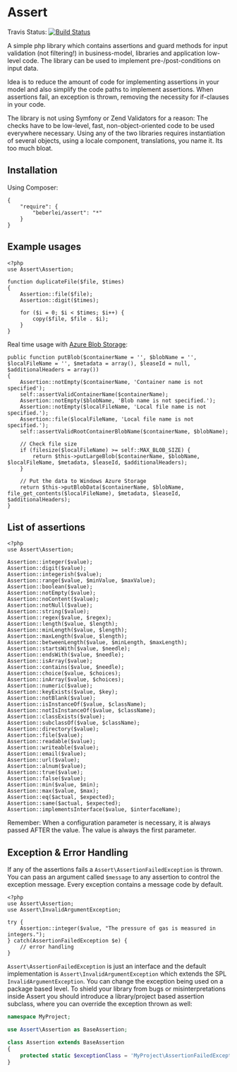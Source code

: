 # Assert

Travis Status: [![Build Status](https://secure.travis-ci.org/beberlei/assert.png?branch=master)](http://travis-ci.org/beberlei/assert)

A simple php library which contains assertions and guard methods for input validation (not filtering!) in business-model, libraries and application low-level code.
The library can be used to implement pre-/post-conditions on input data.

Idea is to reduce the amount of code for implementing assertions in your model and also simplify the code paths to implement assertions. When assertions fail, an exception is thrown, removing the necessity for if-clauses in your code.

The library is not using Symfony or Zend Validators for a reason: The checks have to be low-level, fast, non-object-oriented code to be used everywhere necessary. Using any of the two libraries requires instantiation of several objects, using a locale component, translations, you name it. Its too much bloat.

## Installation

Using Composer:

    {
        "require": {
            "beberlei/assert": "*"
        }
    }

## Example usages

    <?php
    use Assert\Assertion;

    function duplicateFile($file, $times)
    {
        Assertion::file($file);
        Assertion::digit($times);

        for ($i = 0; $i < $times; $i++) {
            copy($file, $file . $i);
        }
    }

Real time usage with [Azure Blob Storage](https://github.com/beberlei/azure-blob-storage/blob/master/lib/Beberlei/AzureBlobStorage/BlobClient.php#L571):

    public function putBlob($containerName = '', $blobName = '', $localFileName = '', $metadata = array(), $leaseId = null, $additionalHeaders = array())
    {
        Assertion::notEmpty($containerName, 'Container name is not specified');
        self::assertValidContainerName($containerName);
        Assertion::notEmpty($blobName, 'Blob name is not specified.');
        Assertion::notEmpty($localFileName, 'Local file name is not specified.');
        Assertion::file($localFileName, 'Local file name is not specified.');
        self::assertValidRootContainerBlobName($containerName, $blobName);

        // Check file size
        if (filesize($localFileName) >= self::MAX_BLOB_SIZE) {
            return $this->putLargeBlob($containerName, $blobName, $localFileName, $metadata, $leaseId, $additionalHeaders);
        }

        // Put the data to Windows Azure Storage
        return $this->putBlobData($containerName, $blobName, file_get_contents($localFileName), $metadata, $leaseId, $additionalHeaders);
    }

## List of assertions

    <?php
    use Assert\Assertion;

    Assertion::integer($value);
    Assertion::digit($value);
    Assertion::integerish($value);
    Assertion::range($value, $minValue, $maxValue);
    Assertion::boolean($value);
    Assertion::notEmpty($value);
    Assertion::noContent($value);
    Assertion::notNull($value);
    Assertion::string($value);
    Assertion::regex($value, $regex);
    Assertion::length($value, $length);
    Assertion::minLength($value, $length);
    Assertion::maxLength($value, $length);
    Assertion::betweenLength($value, $minLength, $maxLength);
    Assertion::startsWith($value, $needle);
    Assertion::endsWith($value, $needle);
    Assertion::isArray($value);
    Assertion::contains($value, $needle);
    Assertion::choice($value, $choices);
    Assertion::inArray($value, $choices);
    Assertion::numeric($value);
    Assertion::keyExists($value, $key);
    Assertion::notBlank($value);
    Assertion::isInstanceOf($value, $className);
    Assertion::notIsInstanceOf($value, $className);
    Assertion::classExists($value);
    Assertion::subclassOf($value, $className);
    Assertion::directory($value);
    Assertion::file($value);
    Assertion::readable($value);
    Assertion::writeable($value);
    Assertion::email($value);
    Assertion::url($value);
    Assertion::alnum($value);
    Assertion::true($value);
    Assertion::false($value);
    Assertion::min($value, $min);
    Assertion::max($value, $max);
    Assertion::eq($actual, $expected);
    Assertion::same($actual, $expected);
    Assertion::implementsInterface($value, $interfaceName);

Remember: When a configuration parameter is necessary, it is always passed AFTER the value. The value is always the first parameter.

## Exception & Error Handling

If any of the assertions fails a `Assert\AssertionFailedException` is thrown. You can pass an argument called ```$message``` to any assertion to control the exception message. Every exception contains a message code by default.

    <?php
    use Assert\Assertion;
    use Assert\InvalidArgumentException;

    try {
        Assertion::integer($value, "The pressure of gas is measured in integers.");
    } catch(AssertionFailedException $e) {
        // error handling
    }

``Assert\AssertionFailedException`` is just an interface and the default implementation is ``Assert\InvalidArgumentException`` which extends the SPL ``InvalidArgumentException``. You can change the exception being used on a package based level. To shield your library from bugs or misinterpretations inside Assert you should introduce a library/project based assertion
subclass, where you can override the exception thrown as well:

```php
namespace MyProject;

use Assert\Assertion as BaseAssertion;

class Assertion extends BaseAssertion
{
    protected static $exceptionClass = 'MyProject\AssertionFailedException';
}
```

